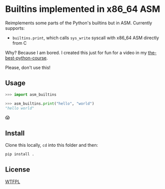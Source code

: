 # Builtins implemented in x86_64 ASM

Reimplements some parts of the Python's builtins but in ASM. Currently supports:
- `builtins.print`, which calls `sys_write` syscall with x86_64 ASM directly from C

Why? Because I am bored. I created this just for fun for a video in my [the-best-python-course](https://github.com/sobolevn/the-best-python-course).

Please, don't use this!


## Usage

```python
>>> import asm_builtins

>>> asm_builtins.print("hello", "world")
"hello world"
```

😱


## Install

Clone this locally, `cd` into this folder and then:

```bash
pip install .
```


## License

[WTFPL](https://en.wikipedia.org/wiki/WTFPL)
